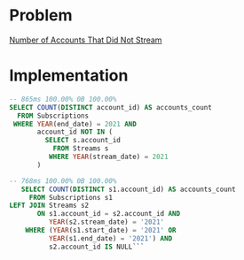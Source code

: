 # Problem

[Number of Accounts That Did Not Stream](https://leetcode.com/problems/number-of-accounts-that-did-not-stream/)
# Implementation

```sql
-- 865ms 100.00% 0B 100.00%
SELECT COUNT(DISTINCT account_id) AS accounts_count
  FROM Subscriptions
 WHERE YEAR(end_date) = 2021 AND
       account_id NOT IN (
         SELECT s.account_id
           FROM Streams s
          WHERE YEAR(stream_date) = 2021
       )
```

```sql
-- 768ms 100.00% 0B 100.00%
   SELECT COUNT(DISTINCT s1.account_id) AS accounts_count
     FROM Subscriptions s1
LEFT JOIN Streams s2 
       ON s1.account_id = s2.account_id AND
          YEAR(s2.stream_date) = '2021'
    WHERE (YEAR(s1.start_date) = '2021' OR
          YEAR(s1.end_date) = '2021') AND
          s2.account_id IS NULL```
```
